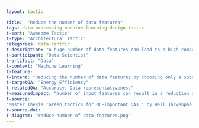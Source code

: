 ```yaml
---
layout: tactic

title:  "Reduce the number of data features"
tags: data-processing machine-learning design-tactic
t-sort: "Awesome Tactic"
t-type: "Architectural Tactic"
categories: data-centric
t-description: "A huge number of data features can lead to a high computing power in training and inference. Reducing these data features can lead to improved performance while still maintaining accuracy. Reducing the number of input features can be done with selecting only a subset of all the available data features."
t-participant: "Data Scientist"
t-artifact: "Data"
t-context: "Machine Learning"
t-feature: 
t-intent: "Reducing the number of data features by choosing only a subset of all the available features"
t-targetQA: "Energy Efficiency"
t-relatedQA: "Accuracy, Data representativeness"
t-measuredimpact: "Number of input features can result in a reduction of energy consumption while still maintaining accuracy."
t-source: 
"Master Thesis 'Green tactics for ML-important QAs ' by Heli Järvenpää (2023)"
t-source-doi: 
T-diagram: "reduce-number-of-data-features.png"
---
```


